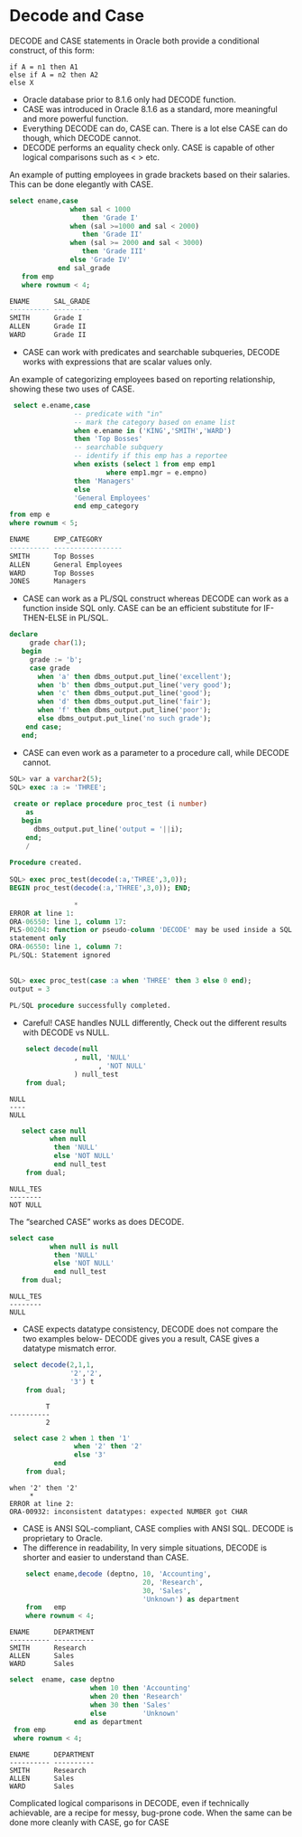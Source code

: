 # Decode and Case
DECODE and CASE statements in Oracle both provide a conditional construct, of this form:
```
if A = n1 then A1
else if A = n2 then A2
else X
```

* Oracle database prior to 8.1.6 only had DECODE function. 
* CASE was introduced in Oracle 8.1.6 as a standard, more meaningful and more powerful function.
* Everything DECODE can do, CASE can. There is a lot else CASE can do though, which DECODE cannot.
* DECODE performs an equality check only. CASE is capable of other logical comparisons such as < > etc. 

An example of putting employees in grade brackets based on their salaries.  
This can be done elegantly with CASE.  
```sql
select ename,case
               when sal < 1000
                  then 'Grade I'
               when (sal >=1000 and sal < 2000)
                  then 'Grade II'
               when (sal >= 2000 and sal < 3000)
                  then 'Grade III'
               else 'Grade IV'
            end sal_grade
   from emp
   where rownum < 4;
```
```sql
ENAME      SAL_GRADE
---------- ---------
SMITH      Grade I
ALLEN      Grade II
WARD       Grade II
```

* CASE can work with predicates and searchable subqueries, DECODE works with expressions that are scalar values only. 

An example of categorizing employees based on reporting relationship, showing these two uses of CASE.
```sql
 select e.ename,case
                -- predicate with "in"
                -- mark the category based on ename list
                when e.ename in ('KING','SMITH','WARD')
                then 'Top Bosses'
                -- searchable subquery
                -- identify if this emp has a reportee
                when exists (select 1 from emp emp1
                        where emp1.mgr = e.empno)
                then 'Managers'
                else
                'General Employees'
                end emp_category
from emp e
where rownum < 5;
```
```sql
ENAME      EMP_CATEGORY
---------- -----------------
SMITH      Top Bosses
ALLEN      General Employees
WARD       Top Bosses
JONES      Managers
```
* CASE can work as a PL/SQL construct whereas DECODE can work as a function inside SQL only. CASE can be an efficient substitute for IF-THEN-ELSE in PL/SQL.
```sql
declare
     grade char(1);
   begin
     grade := 'b';
     case grade
       when 'a' then dbms_output.put_line('excellent');
       when 'b' then dbms_output.put_line('very good');
       when 'c' then dbms_output.put_line('good');
       when 'd' then dbms_output.put_line('fair');
       when 'f' then dbms_output.put_line('poor');
       else dbms_output.put_line('no such grade');
    end case;
   end;
```
* CASE can even work as a parameter to a procedure call, while DECODE cannot.
```sql
SQL> var a varchar2(5);
SQL> exec :a := 'THREE';
 
 create or replace procedure proc_test (i number)
    as
   begin
      dbms_output.put_line('output = '||i);
    end;
    /
 
Procedure created.
 
SQL> exec proc_test(decode(:a,'THREE',3,0));
BEGIN proc_test(decode(:a,'THREE',3,0)); END;
 
                *
ERROR at line 1:
ORA-06550: line 1, column 17:
PLS-00204: function or pseudo-column 'DECODE' may be used inside a SQL
statement only
ORA-06550: line 1, column 7:
PL/SQL: Statement ignored
 
 
SQL> exec proc_test(case :a when 'THREE' then 3 else 0 end);
output = 3
 
PL/SQL procedure successfully completed.
```
* Careful! CASE handles NULL differently, Check out the different results with DECODE vs NULL.
```sql
    select decode(null
                , null, 'NULL'
                      , 'NOT NULL'
                ) null_test
    from dual;
```
```
NULL
----
NULL
```
```sql
   select case null
          when null
           then 'NULL'
           else 'NOT NULL'
           end null_test
    from dual;
```
```
NULL_TES
--------
NOT NULL
```

The “searched CASE” works as does DECODE.
```sql
select case
          when null is null
           then 'NULL'
           else 'NOT NULL'
           end null_test
   from dual;
```
```
NULL_TES
--------
NULL
```
* CASE expects datatype consistency, DECODE does not compare the two examples below- DECODE gives you a result, CASE gives a datatype mismatch error.
```sql
 select decode(2,1,1,
               '2','2',
               '3') t
    from dual; 
```
```
         T
----------
         2 
```
```sql
 select case 2 when 1 then '1'
                when '2' then '2'
                else '3'
           end
    from dual;
```
```
when '2' then '2'
     *
ERROR at line 2:
ORA-00932: inconsistent datatypes: expected NUMBER got CHAR
```
* CASE is ANSI SQL-compliant, CASE complies with ANSI SQL. DECODE is proprietary to Oracle.
* The difference in readability, In very simple situations, DECODE is shorter and easier to understand than CASE.
```sql
    select ename,decode (deptno, 10, 'Accounting',
                                 20, 'Research',
                                 30, 'Sales',
                                 'Unknown') as department
    from   emp
    where rownum < 4;
```
```
ENAME      DEPARTMENT
---------- ----------
SMITH      Research
ALLEN      Sales
WARD       Sales
```
```sql
select  ename, case deptno
                    when 10 then 'Accounting'
                    when 20 then 'Research'
                    when 30 then 'Sales'
                    else         'Unknown'
                end as department
 from emp
 where rownum < 4;
```
```
ENAME      DEPARTMENT
---------- ----------
SMITH      Research
ALLEN      Sales
WARD       Sales
```
Complicated logical comparisons in DECODE, even if technically achievable, are a recipe for messy, bug-prone code. When the same can be done more cleanly with CASE, go for CASE
